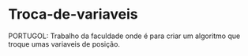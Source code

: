 # Troca-de-variaveis
PORTUGOL: Trabalho da faculdade onde é para criar um algoritmo que troque umas variaveis de posição.
